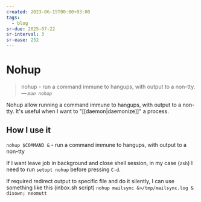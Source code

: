 ```yaml
---
created: 2023-06-15T00:00+03:00
tags:
  - blog
sr-due: 2025-07-22
sr-interval: 3
sr-ease: 252
---
```


# Nohup

> nohup - run a command immune to hangups, with output to a non-tty.\
> — <cite>`man nohup`</cite>

Nohup allow running a command immune to hangups, with output to a non-tty. It's useful when I want to "[[daemon|daemonize]]" a process.

## How I use it

`nohup $COMMAND &` - run a command immune to hangups, with output to a non-tty

If I want leave job in background and close shell session, in my case (`zsh`) I need to run `setopt nohup` before pressing `C-d`.

If required redirect output to specific file and do it silently, I can use something like this (inbox.sh script) `nohup mailsync &>/tmp/mailsync.log & disown; neomutt`
